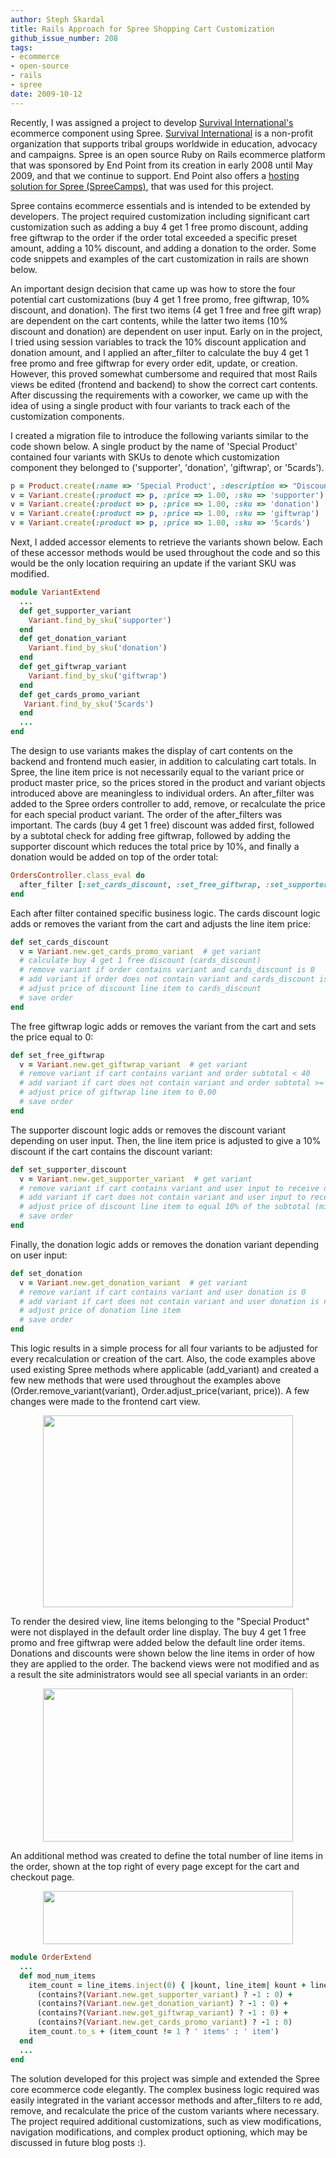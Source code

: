 ```yaml
---
author: Steph Skardal
title: Rails Approach for Spree Shopping Cart Customization
github_issue_number: 208
tags:
- ecommerce
- open-source
- rails
- spree
date: 2009-10-12
---
```


Recently, I was assigned a project to develop [Survival International's](http://shop.survivalinternational.org/) ecommerce component using Spree. [Survival International](http://www.survivalinternational.org/) is a non-profit organization that supports tribal groups worldwide in education, advocacy and campaigns. Spree is an open source Ruby on Rails ecommerce platform that was sponsored by End Point from its creation in early 2008 until May 2009, and that we continue to support. End Point also offers a [hosting solution for Spree (SpreeCamps)](http://www.spreecamps.com/), that was used for this project.

Spree contains ecommerce essentials and is intended to be extended by developers. The project required customization including significant cart customization such as adding a buy 4 get 1 free promo discount, adding free giftwrap to the order if the order total exceeded a specific preset amount, adding a 10% discount, and adding a donation to the order. Some code snippets and examples of the cart customization in rails are shown below.

An important design decision that came up was how to store the four potential cart customizations (buy 4 get 1 free promo, free giftwrap, 10% discount, and donation). The first two items (4 get 1 free and free gift wrap) are dependent on the cart contents, while the latter two items (10% discount and donation) are dependent on user input. Early on in the project, I tried using session variables to track the 10% discount application and donation amount, and I applied an after_filter to calculate the buy 4 get 1 free promo and free giftwrap for every order edit, update, or creation. However, this proved somewhat cumbersome and required that most Rails views be edited (frontend and backend) to show the correct cart contents. After discussing the requirements with a coworker, we came up with the idea of using a single product with four variants to track each of the customization components.

I created a migration file to introduce the following variants similar to the code shown below. A single product by the name of 'Special Product' contained four variants with SKUs to denote which customization component they belonged to ('supporter', 'donation', 'giftwrap', or '5cards').

```ruby
p = Product.create(:name => 'Special Product', :description => "Discounts, Donations, Promotions", :master_price => 1.00)
v = Variant.create(:product => p, :price => 1.00, :sku => 'supporter') # 10% discount
v = Variant.create(:product => p, :price => 1.00, :sku => 'donation')  # donation
v = Variant.create(:product => p, :price => 1.00, :sku => 'giftwrap')  # free giftwrap
v = Variant.create(:product => p, :price => 1.00, :sku => '5cards')    # buy 4 get 1 free discount
```

Next, I added accessor elements to retrieve the variants shown below. Each of these accessor methods would be used throughout the code and so this would be the only location requiring an update if the variant SKU was modified.

```ruby
module VariantExtend
  ...
  def get_supporter_variant
    Variant.find_by_sku('supporter')
  end
  def get_donation_variant
    Variant.find_by_sku('donation')
  end
  def get_giftwrap_variant
    Variant.find_by_sku('giftwrap')
  end
  def get_cards_promo_variant
   Variant.find_by_sku('5cards')
  end
  ...
end
```

The design to use variants makes the display of cart contents on the backend and frontend much easier, in addition to calculating cart totals. In Spree, the line item price is not necessarily equal to the variant price or product master price, so the prices stored in the product and variant objects introduced above are meaningless to individual orders. An after_filter was added to the Spree orders controller to add, remove, or recalculate the price for each special product variant. The order of the after_filters was important. The cards (buy 4 get 1 free) discount was added first, followed by a subtotal check for adding free giftwrap, followed by adding the supporter discount which reduces the total price by 10%, and finally a donation would be added on top of the order total:

```ruby
OrdersController.class_eval do
  after_filter [:set_cards_discount, :set_free_giftwrap, :set_supporter_discount, :set_donation], :only => [:create, :edit, :update]
end
```

Each after filter contained specific business logic. The cards discount logic adds or removes the variant from the cart and adjusts the line item price:

```ruby
def set_cards_discount
  v = Variant.new.get_cards_promo_variant  # get variant
  # calculate buy 4 get 1 free discount (cards_discount)
  # remove variant if order contains variant and cards_discount is 0
  # add variant if order does not contain variant and cards_discount is not 0
  # adjust price of discount line item to cards_discount
  # save order
end
```

The free giftwrap logic adds or removes the variant from the cart and sets the price equal to 0:

```ruby
def set_free_giftwrap
  v = Variant.new.get_giftwrap_variant  # get variant
  # remove variant if cart contains variant and order subtotal < 40
  # add variant if cart does not contain variant and order subtotal >= 40
  # adjust price of giftwrap line item to 0.00
  # save order
end
```

The supporter discount logic adds or removes the discount variant depending on user input. Then, the line item price is adjusted to give a 10% discount if the cart contains the discount variant:

```ruby
def set_supporter_discount
  v = Variant.new.get_supporter_variant  # get variant
  # remove variant if cart contains variant and user input to receive discount is 'No'
  # add variant if cart does not contain variant and user input to receive discount is 'Yes'
  # adjust price of discount line item to equal 10% of the subtotal (minus existing donation)
  # save order
end
```

Finally, the donation logic adds or removes the donation variant depending on user input:

```ruby
def set_donation
  v = Variant.new.get_donation_variant  # get variant
  # remove variant if cart contains variant and user donation is 0
  # add variant if cart does not contain variant and user donation is not 0
  # adjust price of donation line item
  # save order
end
```

This logic results in a simple process for all four variants to be adjusted for every recalculation or creation of the cart. Also, the code examples above used existing Spree methods where applicable (add_variant) and created a few new methods that were used throughout the examples above (Order.remove_variant(variant), Order.adjust_price(variant, price)). A few changes were made to the frontend cart view.

<a href="http://1.bp.blogspot.com/_wWmWqyCEKEs/StOpfpZx4bI/AAAAAAAACPo/7bxY192QOz8/s1600-h/survival1.png" onblur="try {parent.deselectBloggerImageGracefully();} catch(e) {}"><img alt="" border="0" id="BLOGGER_PHOTO_ID_5391839540047634866" src="/blog/2009/10/rails-approach-to-spree-shopping-cart/image-0.png" style="display:block; margin:0px auto 10px; text-align:center;cursor:pointer; cursor:hand;width: 400px; height: 307px;"/></a>

To render the desired view, line items belonging to the "Special Product" were not displayed in the default order line display. The buy 4 get 1 free promo and free giftwrap were added below the default line order items. Donations and discounts were shown below the line items in order of how they are applied to the order. The backend views were not modified and as a result the site administrators would see all special variants in an order:

<a href="http://1.bp.blogspot.com/_wWmWqyCEKEs/StOpf3YE6vI/AAAAAAAACPw/IMjVC7LWGbI/s1600-h/survival2.png" onblur="try {parent.deselectBloggerImageGracefully();} catch(e) {}"><img alt="" border="0" id="BLOGGER_PHOTO_ID_5391839543798590194" src="/blog/2009/10/rails-approach-to-spree-shopping-cart/image-0.png" style="display:block; margin:0px auto 10px; text-align:center;cursor:pointer; cursor:hand;width: 400px; height: 245px;"/></a>

An additional method was created to define the total number of line items in the order, shown at the top right of every page except for the cart and checkout page.

<a href="http://1.bp.blogspot.com/_wWmWqyCEKEs/StOpgbiGEQI/AAAAAAAACP4/F_ebUth-jFM/s1600-h/survival3.png" onblur="try {parent.deselectBloggerImageGracefully();} catch(e) {}"><img alt="" border="0" id="BLOGGER_PHOTO_ID_5391839553504284930" src="/blog/2009/10/rails-approach-to-spree-shopping-cart/image-0.png" style="display:block; margin:0px auto 10px; text-align:center;cursor:pointer; cursor:hand;width: 400px; height: 85px;"/></a>

```ruby
module OrderExtend
  ...
  def mod_num_items
    item_count = line_items.inject(0) { |kount, line_item| kount + line_item.quantity } +
      (contains?(Variant.new.get_supporter_variant) ? -1 : 0) +
      (contains?(Variant.new.get_donation_variant) ? -1 : 0) +
      (contains?(Variant.new.get_giftwrap_variant) ? -1 : 0) +
      (contains?(Variant.new.get_cards_promo_variant) ? -1 : 0)
    item_count.to_s + (item_count != 1 ? ' items' : ' item')
  end
  ...
end
```

The solution developed for this project was simple and extended the Spree core ecommerce code elegantly. The complex business logic required was easily integrated in the variant accessor methods and after_filters to re add, remove, and recalculate the price of the custom variants where necessary. The project required additional customizations, such as view modifications, navigation modifications, and complex product optioning, which may be discussed in future blog posts :).
